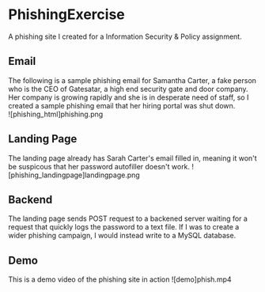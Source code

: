 # PhishingExercise
A phishing site I created for a Information Security & Policy assignment.

## Email
The following is a sample phishing email for Samantha Carter, a fake person who is the CEO of Gatesatar, a high end security gate and door company.
Her company is growing rapidly and she is in desperate need of staff, so I created a sample phishing email that her hiring portal was shut down.  
![phishing_html]phishing.png

## Landing Page
The landing page already has Sarah Carter's email filled in, meaning it won't be suspicous that her password autofiller doesn't work. 
![phishing_landingpage]landingpage.png

## Backend
The landing page sends POST request to a backened server waiting for a request that quickly logs the password to a text file. If I was to create a wider phishing campaign, I would instead write to a MySQL database. 

## Demo
This is a demo video of the phishing site in action
![demo]phish.mp4
